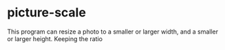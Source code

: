 # picture-scale
This program can resize a photo to a smaller or larger width, and a smaller or larger height. Keeping the ratio
